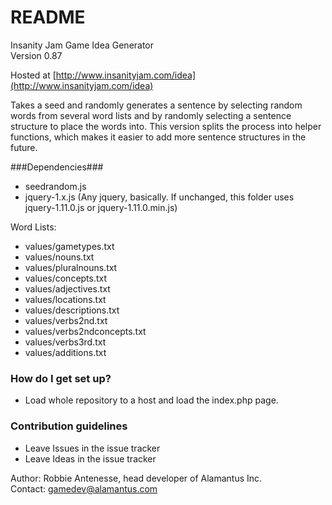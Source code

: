 # README #

Insanity Jam Game Idea Generator   
Version 0.87

Hosted at [http://www.insanityjam.com/idea](http://www.insanityjam.com/idea)

Takes a seed and randomly generates a sentence by selecting random words from several word lists and by randomly selecting a sentence structure to place the words into.
This version splits the process into helper functions, which makes it easier to add more sentence structures in the future.

###Dependencies###

* seedrandom.js
* jquery-1.x.js  (Any jquery, basically. If unchanged, this folder uses jquery-1.11.0.js or jquery-1.11.0.min.js)

Word Lists:   
* values/gametypes.txt   
* values/nouns.txt   
* values/pluralnouns.txt   
* values/concepts.txt   
* values/adjectives.txt   
* values/locations.txt   
* values/descriptions.txt   
* values/verbs2nd.txt   
* values/verbs2ndconcepts.txt   
* values/verbs3rd.txt   
* values/additions.txt   

### How do I get set up? ###

* Load whole repository to a host and load the index.php page.

### Contribution guidelines ###

* Leave Issues in the issue tracker
* Leave Ideas in the issue tracker

Author: Robbie Antenesse, head developer of Alamantus Inc.   
Contact: gamedev@alamantus.com